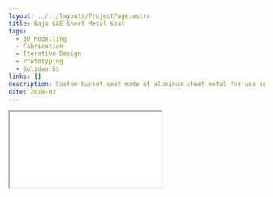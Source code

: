 ```yaml
---
layout: ../../layouts/ProjectPage.astro
title: Baja SAE Sheet Metal Seat
tags: 
  - 3D Modelling
  - Fabrication
  - Iterative Design
  - Prototyping
  - Solidworks
links: []
description: Custom bucket seat made of aluminum sheet metal for use in the Baja SAE car.
date: 2018-03
---
```


<div class="iframe-container model">
<iframe src="/3D_models/baja_seat.gltf"></iframe>
</div>